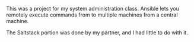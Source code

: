 This was a project for my system administration class. Ansible lets you remotely execute commands from to multiple machines from a central machine.

The Saltstack portion was done by my partner, and I had little to do with it.
